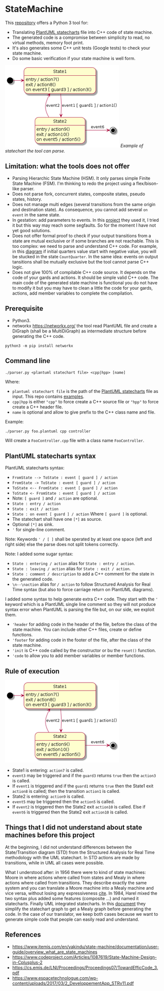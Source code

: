 # StateMachine

This [repository](https://github.com/Lecrapouille/StateMachine) offers a Python 3 tool for:
- Translating [PlantUML statecharts](https://plantuml.com/fr/state-diagram) file into C++ code of state machine.
- The generated code is a compromise between simplicity to read, no virtual methods, memory foot print.
- It's also generates some C++ unit tests (Google tests) to check your state machine.
- Do some basic verification if your state machine is well form.

![alt statemachine](doc/Simple.png)
*Example of statechart the tool can parse.*

## Limitation: what the tools does not offer

- Parsing Hierarchic State Machine (HSM). It only parses simple Finite State Machine (FSM). I'm thinking to redo the
  project using a flex/bison-like parser. 
- Does not parse fork, concurrent states, composite states, pseudo states, history.
- Does not manage multi edges (several transitions from the same origin and destination state). As consequence, you
  cannot add several `on event` in the same state.
- In gestation: add parameters to events. In this [project](https://www.itemis.com/en/yakindu/state-machine/documentation/user-guide/overview_what_are_state_machines) they used it, I tried it but this way may reach some segfaults. So for the moment
  I have not yet good solutions.
- Does not offer formal proof to check if your output transitions from a state are mutual exclusive or if
  some branches are not reachable. This is too complex: we need to parse and understand C++ code. For example, in
  this [diagram](doc/RichMan.png) if initial quarters value start with negative value, you will be stucked in the
  state `CountQuarter`. In the same idea: events on output tansitions shall be mutually exclusive but the tool cannot
  parse C++ logic.
- Does not give 100% of compilable C++ code source. It depends on the code of your gards and actions. It should be
  simple valid C++ code. The main code of the generated state machine is functional you do not have to modify it but
  you may have to clean a little the code for your gards, actions, add member variables to complete the compilation.

## Prerequisite

- Python3.
- networkx https://networkx.org/ the tool read PlantUML file and create a DiGraph (shall be a MultiDiGraph) as intermediate
  structure before generating the C++ code.

```
python3 -m pip install networkx
```

## Command line

```
./parser.py <plantuml statechart file> <cpp|hpp> [name]
```

Where:
- `plantuml statechart file` is the path of the [PlantUML statecharts](https://plantuml.com/fr/state-diagram) file as input.
   This repo contains [examples](examples/input).
- `cpp|hpp` is either `"cpp"` to force create a C++ source file or `"hpp"` to force create a C++ header file.
- `name` is optional and allow to give prefix to the C++ class name and file.

Example:
```
./parser.py foo.plantuml cpp controller
```

Will create a `FooController.cpp` file with a class name `FooController`.

## PlantUML statecharts syntax

PlantUML statecharts syntax:
- `FromState --> ToState : event [ guard ] / action`
- `FromState -> ToState : event [ guard ] / action`
- `ToState <-- FromState : event [ guard ] / action`
- `ToState <- FromState : event [ guard ] / action`
- Note: `[ guard ]` and `/ action` are optional.
- `State : entry / action`
- `State : exit / action`
- `State : on event [ guard ] / action` Where `[ guard ]` is optional.
- The statechart shall have one `[*]` as source.
- Optional `[*]` as sink.
- `'` for single-line comment.

Note: Keywords `' / [ ]` shall be sperated by at least one space (left and right side) else the parse does not split tokens
correctly.

Note: I added some sugar syntax:
- `State : entering / action` alias for `State : entry / action`.
- `State : leaving / action` alias for `State : exit / action`.
- `State : comment / description` to add a C++ comment for the state in the generated code.
- `\n--\naction` alias for `/ action` to follow Structured Analysis for Real Time syntax (but also to force carriage return on
  PlantUML diagrams).

I added some syntax to help generate extra C++ code. They start with the `'` keyword which is a PlantUML single line comment
so they will not produce syntax error when PlantUML is parsing the file but, on our side, we exploit them.
- `'header` for adding code in the header of the file, before the class of the state machine. You can include other C++ files, create or define functions.
- `'footer` for adding code in the footer of the file, after the class of the state machine.
- `'init` is C++ code called by the constructor or bu the `reset()` function.
- `'code` to allow you to add member variables or member functions.

## Rule of execution

![alt statemachine](doc/Simple.png)

- State1 is entering: `action7` is called.
- `event3` may be triggered and if the `guard3` returns `true` then the `action3` is called.
- If `event1` is triggered and if the `guard1` returns `true` then the State1 exit `action8` is called; then the transition `action1` is called.
- State2 is entering: `action9` is called.
- `event5` may be triggered then the `action5` is called.
- If `event2` is triggered then the State2 exit `action10` is called. Else if `event6` is triggered then the State2 exit `action10` is called.

## Things that I did not understand about state machines before this project

At the beginning, I did not understand differences between the State/Transition diagram (STD) from the Structured Analysis for Real Time methodology with the UML statechart. In STD actions are made by transitions, while in UML all cases were possible.

What I understood after: in 1956 there were to kind of state machines: Moore in where actions where called from states and Mealy in where actions where called from transitions. They describe exactly the same system and you can translate a Moore machine into a Mealy machine and vice versa, without losing any expressiveness [cite](https://www.itemis.com/en/yakindu/state-machine/documentation/user-guide/overview_what_are_state_machines). In 1984, Harel mixed the two syntax plus added some features (composite ...) and named it statecharts. Finally UML integrated statecharts. In this [document](https://cs.emis.de/LNI/Proceedings/Proceedings07/TowardEfficCode_3.pdf) they simplify
the statechart graph to get a Mealy graph before generating the code. In the case of our translator, we keep both cases because we want to generate simple code that people can easily read and understand.

## References

- https://www.itemis.com/en/yakindu/state-machine/documentation/user-guide/overview_what_are_state_machines
- https://www.codeproject.com/Articles/1087619/State-Machine-Design-in-Cplusplus-2
- https://cs.emis.de/LNI/Proceedings/Proceedings07/TowardEfficCode_3.pdf
- https://www.espacetechnologue.com/wp-content/uploads/2017/03/2_DeveloppementApp_STRv11.pdf

